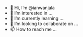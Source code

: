 - 👋 Hi, I’m @ianwanjala
- 👀 I’m interested in ...
- 🌱 I’m currently learning ...
- 💞️ I’m looking to collaborate on ...
- 📫 How to reach me ...

<!---
ianwanjala/ianwanjala is a ✨ special ✨ repository because its `README.md` (this file) appears on your GitHub profile.
You can click the Preview link to take a look at your changes.
--->
